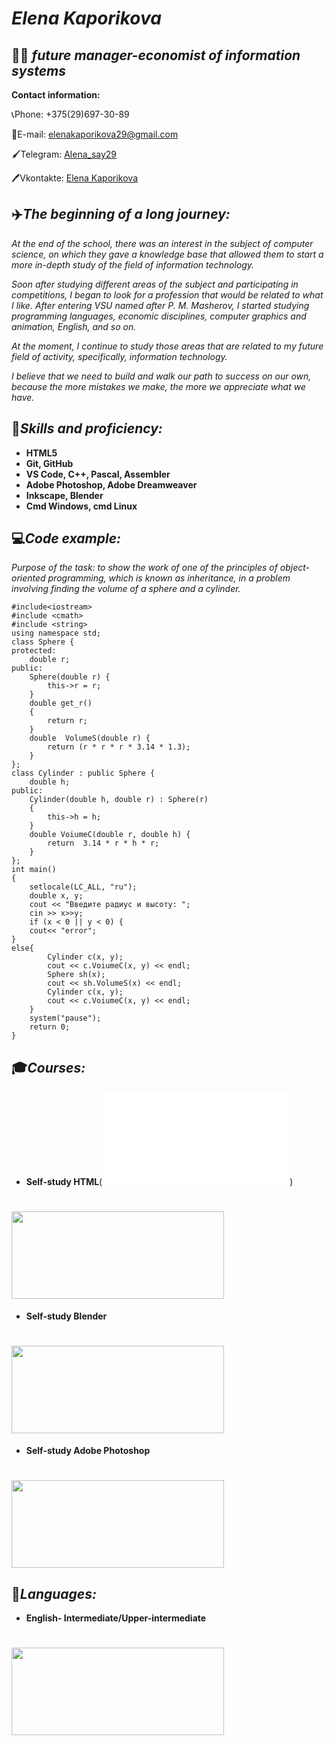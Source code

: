 # ***Elena Kaporikova***
## :woman_office_worker: *future manager-economist of information systems*
**Contact information:**

:telephone_receiver:Phone: +375(29)697-30-89

:e-mail:E-mail: elenakaporikova29@gmail.com

:paintbrush:Telegram: [Alena_say29](https://web.telegram.org/z/)

:pen:Vkontakte: [Elena Kaporikova](https://vk.com/id285859304)
## 	:airplane:*The beginning of a long journey:*

*At the end of the school, there was an interest in the subject of computer science, on which they gave a knowledge base that allowed them to start a more in-depth study of the field of information technology.*

*Soon after studying different areas of the subject and participating in competitions, I began to look for a profession that would be related to what I like. After entering VSU named after P. M. Masherov, I started studying programming languages, economic disciplines, computer graphics and animation, English, and so on.*

*At the moment, I continue to study those areas that are related to my future field of activity, specifically, information technology.*

*I believe that we need to build and walk our path to success on our own, because the more mistakes we make, the more we appreciate what we have.*
## :memo:*Skills and proficiency:*
* **HTML5**
* **Git, GitHub**
* **VS Code, C++, Pascal, Assembler**
* **Adobe Photoshop, Adobe Dreamweaver**
* **Inkscape, Blender**
* **Cmd Windows, cmd Linux**
## 	:computer:*Code example:*
*Purpose of the task: to show the work of one of the principles of object-oriented programming, which is known as inheritance, in a problem involving finding the volume of a sphere and a cylinder.*
```
#include<iostream>
#include <cmath> 
#include <string>
using namespace std;
class Sphere {
protected:
	double r;
public:
	Sphere(double r) {
		this->r = r;
	}
	double get_r()
	{
		return r;
	}
	double  VolumeS(double r) {
		return (r * r * r * 3.14 * 1.3);
	}
};
class Cylinder : public Sphere {
	double h;
public:
	Cylinder(double h, double r) : Sphere(r)
	{
		this->h = h;
	}
	double VoiumeC(double r, double h) {
		return  3.14 * r * h * r;
	}
};
int main()
{
	setlocale(LC_ALL, "ru");
	double x, y;
	cout << "Введите радиус и высоту: ";
	cin >> x>>y;
	if (x < 0 || y < 0) {
	cout<< "error";
}
else{
		Cylinder c(x, y);
		cout << c.VoiumeC(x, y) << endl;
		Sphere sh(x);
		cout << sh.VolumeS(x) << endl;
		Cylinder c(x, y);
		cout << c.VoiumeC(x, y) << endl;
	}
	system("pause");
	return 0;
}
```
## :mortar_board:*Courses:*
* **Self-study HTML**(![Work](file:///D:/%D0%A3%D1%87%D0%B5%D0%B1%D0%B0/%D0%9F%D1%80%D0%B8%D0%BA%D0%BB%D0%B0%D0%B4%D0%BD%D0%B0%D1%8F%20%D0%B8%D0%BD%D1%84%D0%BE%D1%80%D0%BC%D0%B0%D1%82%D0%B8%D0%BA%D0%B0/%D0%9F%D1%80%D0%B0%D0%BA%D1%82%D0%B8%D1%87%D0%B5%D1%81%D0%BA%D0%BE%D0%B5%20%D0%B7%D0%B0%D0%B4%D0%B0%D0%BD%D0%B8%D0%B5%2015/%D0%A0%D0%B0%D0%B1%D0%BE%D1%82%D0%B0%2015.html))
# <img src="https://user-images.githubusercontent.com/102890678/161447810-cfee08c3-fa6a-4482-95e6-e894124e5d78.png" width="340" height="140" />
* **Self-study Blender**
# <img src="https://user-images.githubusercontent.com/102890678/161447989-1d161247-1cf4-49e9-89c4-cac137c2efe1.png" width="340" height="140" />
* **Self-study Adobe Photoshop**
# <img src="https://user-images.githubusercontent.com/102890678/161448392-ad1197f7-12ff-4f17-ae31-2bcc77ff0fde.png" width="340" height="140" />
## :england:*Languages:*
* **English- Intermediate/Upper-intermediate**
# <img src="https://user-images.githubusercontent.com/102890678/161447216-29a8e5c2-551e-4f15-b085-fbe6800f9414.png" width="340" height="140" />


